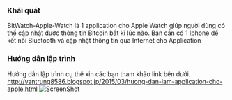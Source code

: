 ### Khái quát 
BitWatch-Apple-Watch là 1 application cho Apple Watch giúp người dùng có thể cập nhật được thông tin Bitcoin 
bất kì lúc nào.
Bạn cần có 1 Iphone để kết nối Bluetooth và cập nhật thông tin qua Internet cho Application

### Hướng dẫn lập trình
Hướng dẫn lập trình cụ thể xin các bạn tham khảo link bên dưới.
http://vantrung8586.blogspot.jp/2015/03/huong-dan-lam-application-cho-apple.html
![ScreenShot](https://{http://cdn5.raywenderlich.com/wp-content/uploads/2014/11/watch-final.png})
